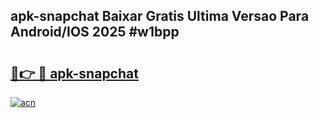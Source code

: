 ## apk-snapchat Baixar Gratis Ultima Versao Para Android/IOS 2025 #w1bpp

# <h2><a href="https://ainizakaria.my?title=apk-snapchat&ref=20M">🔗👉 🔴 apk-snapchat</a></h2>

[![acn](https://github.com/user-attachments/assets/0f9c940e-d8b0-45ae-aac7-cd30a18b3e1c)](https://ainizakaria.my?title=apk-snapchat&ref=20M)

